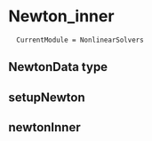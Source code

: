 # Newton_inner

```@meta
  CurrentModule = NonlinearSolvers
```


## NewtonData type


## setupNewton

## newtonInner
